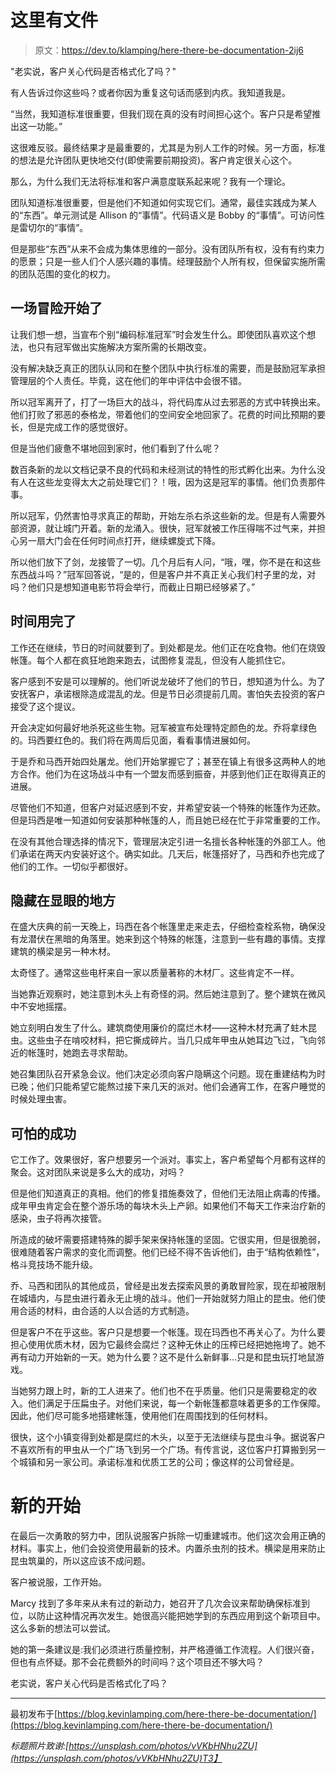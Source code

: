 # 这里有文件

> 原文：<https://dev.to/klamping/here-there-be-documentation-2ij6>

"老实说，客户关心代码是否格式化了吗？"

有人告诉过你这些吗？或者你因为重复这句话而感到内疚。我知道我是。

“当然，我知道标准很重要，但我们现在真的没有时间担心这个。客户只是希望推出这一功能。”

这很难反驳。最终结果才是最重要的，尤其是为别人工作的时候。另一方面，标准的想法是允许团队更快地交付(即使需要前期投资)。客户肯定很关心这个。

那么，为什么我们无法将标准和客户满意度联系起来呢？我有一个理论。

团队知道标准很重要，但是他们不知道如何实现它们。通常，最佳实践成为某人的“东西”。单元测试是 Allison 的“事情”。代码语义是 Bobby 的“事情”。可访问性是雷切尔的“事情”。

但是那些“东西”从来不会成为集体思维的一部分。没有团队所有权，没有有约束力的愿景；只是一些人们个人感兴趣的事情。经理鼓励个人所有权，但保留实施所需的团队范围的变化的权力。

## 一场冒险开始了

让我们想一想，当宣布个别“编码标准冠军”时会发生什么。即使团队喜欢这个想法，也只有冠军做出实施解决方案所需的长期改变。

没有解决缺乏真正的团队认同和在整个团队中执行标准的需要，而是鼓励冠军承担管理层的个人责任。毕竟，这在他们的年中评估中会很不错。

所以冠军离开了，打了一场巨大的战斗，将代码库从过去邪恶的方式中转换出来。他们打败了邪恶的泰格龙，带着他们的空间安全地回家了。花费的时间比预期的要长，但是完成工作的感觉很好。

但是当他们疲惫不堪地回到家时，他们看到了什么呢？

数百条新的龙以文档记录不良的代码和未经测试的特性的形式孵化出来。为什么没有人在这些龙变得太大之前处理它们？！哦，因为这是冠军的事情。他们负责那件事。

所以冠军，仍然害怕寻求真正的帮助，开始左杀右杀这些新的龙。但是有人需要外部资源，就让城门开着。新的龙涌入。很快，冠军就被工作压得喘不过气来，并担心另一扇大门会在任何时间点打开，继续螺旋式下降。

所以他们放下了剑，龙接管了一切。几个月后有人问，“哦，嘿，你不是在和这些东西战斗吗？”冠军回答说，“是的，但是客户并不真正关心我们村子里的龙，对吗？他们只是想知道电影节将会举行，而截止日期已经够紧了。”

## 时间用完了

工作还在继续，节日的时间就要到了。到处都是龙。他们正在吃食物。他们在烧毁帐篷。每个人都在疯狂地跑来跑去，试图修复混乱，但没有人能抓住它。

客户感到不安是可以理解的。他们听说龙破坏了他们的节日，想知道为什么。为了安抚客户，承诺根除造成混乱的龙。但是节日必须提前几周。害怕失去投资的客户接受了这个提议。

开会决定如何最好地杀死这些生物。冠军被宣布处理特定颜色的龙。乔将拿绿色的。玛西要红色的。我们将在两周后见面，看看事情进展如何。

于是乔和马西开始四处屠龙。他们开始掌握它了；甚至在镇上有很多这两种人的地方合作。他们为在这场战斗中有一个盟友而感到振奋，并感到他们正在取得真正的进展。

尽管他们不知道，但客户对延迟感到不安，并希望安装一个特殊的帐篷作为还款。但是玛西是唯一知道如何安装那种帐篷的人，而且她已经在忙于非常重要的工作。

在没有其他合理选择的情况下，管理层决定引进一名擅长各种帐篷的外部工人。他们承诺在两天内安装好这个。确实如此。几天后，帐篷搭好了，马西和乔也完成了他们的工作。一切似乎都很好。

## 隐藏在显眼的地方

在盛大庆典的前一天晚上，玛西在各个帐篷里走来走去，仔细检查栓系物，确保没有龙潜伏在黑暗的角落里。她来到这个特殊的帐篷，注意到一些有趣的事情。支撑建筑的横梁是另一种木材。

太奇怪了。通常这些电杆来自一家以质量著称的木材厂。这些肯定不一样。

当她靠近观察时，她注意到木头上有奇怪的洞。然后她注意到了。整个建筑在微风中不安地摇摆。

她立刻明白发生了什么。建筑商使用廉价的腐烂木材——这种木材充满了蛀木昆虫。这些虫子在啃咬材料，把它撕成碎片。当几只成年甲虫从她耳边飞过，飞向邻近的帐篷时，她跑去寻求帮助。

她召集团队召开紧急会议。他们决定必须向客户隐瞒这个问题。现在重建结构为时已晚；他们只能希望它能熬过接下来几天的派对。他们会通宵工作，在客户睡觉的时候处理虫害。

## 可怕的成功

它工作了。效果很好，客户想要另一个派对。事实上，客户希望每个月都有这样的聚会。这对团队来说是多么大的成功，对吗？

但是他们知道真正的真相。他们的修复措施奏效了，但他们无法阻止病毒的传播。成年甲虫肯定会在整个游乐场的每块木头上产卵。如果他们不每天工作来治疗新的感染，虫子将再次接管。

所造成的破坏需要搭建特殊的脚手架来保持帐篷的坚固。它很实用，但是很脆弱，很难随着客户需求的变化而调整。他们已经不得不告诉他们，由于“结构依赖性”，格斗竞技场不能升级。

乔、马西和团队的其他成员，曾经是出发去探索风景的勇敢冒险家，现在却被限制在城墙内，与昆虫进行着永无止境的战斗。他们一开始就努力阻止的昆虫。他们使用合适的材料，由合适的人以合适的方式制造。

但是客户不在乎这些。客户只是想要一个帐篷。现在玛西也不再关心了。为什么要担心使用优质木材，因为它最终会腐烂？这种无休止的压榨已经把她拖垮了。她不再有动力开始新的一天。她为什么要？这不是什么新鲜事...只是和昆虫玩打地鼠游戏。

当她努力跟上时，新的工人进来了。他们也不在乎质量。他们只是需要稳定的收入。他们满足于压扁虫子。对他们来说，每一个新帐篷都意味着更多的工作保障。因此，他们尽可能多地搭建帐篷，使用他们在周围找到的任何材料。

很快，这个小镇变得到处都是腐烂的木头，以至于无法继续与昆虫斗争。据说客户不喜欢所有的甲虫从一个广场飞到另一个广场。有传言说，这位客户打算搬到另一个城镇和另一家公司。承诺标准和优质工艺的公司；像这样的公司曾经是。

# 新的开始

在最后一次勇敢的努力中，团队说服客户拆除一切重建城市。他们这次会用正确的材料。事实上，他们会投资使用最新的技术。内置杀虫剂的技术。横梁是用来防止昆虫筑巢的，所以这应该不成问题。

客户被说服，工作开始。

Marcy 找到了多年来从未有过的新动力，她召开了几次会议来帮助确保标准到位，以防止这种情况再次发生。她很高兴能把她学到的东西应用到这个新项目中。这么多新的想法可以尝试。

她的第一条建议是:我们必须进行质量控制，并严格遵循工作流程。人们很兴奋，但也有点怀疑。那不会花费额外的时间吗？这个项目还不够大吗？

老实说，客户关心代码是否格式化了吗？

* * *

最初发布于[https://blog.kevinlamping.com/here-there-be-documentation/](https://blog.kevinlamping.com/here-there-be-documentation/)

*标题照片致谢:[https://unsplash.com/photos/vVKbHNhu2ZU](https://unsplash.com/photos/vVKbHNhu2ZU)T3】*